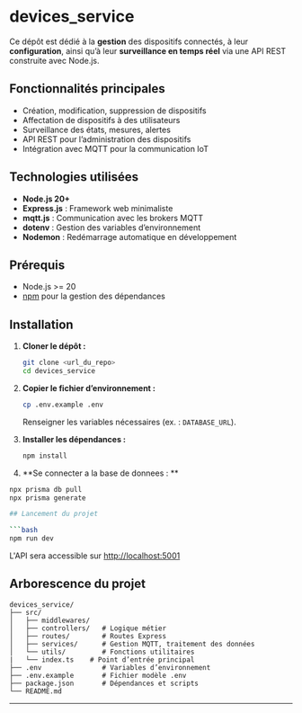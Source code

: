 # devices_service

Ce dépôt est dédié à la **gestion** des dispositifs connectés, à leur **configuration**, ainsi qu’à leur **surveillance en temps réel** via une API REST construite avec Node.js.

## Fonctionnalités principales

- Création, modification, suppression de dispositifs
- Affectation de dispositifs à des utilisateurs
- Surveillance des états, mesures, alertes
- API REST pour l’administration des dispositifs
- Intégration avec MQTT pour la communication IoT

## Technologies utilisées

- **Node.js 20+**
- **Express.js** : Framework web minimaliste
- **mqtt.js** : Communication avec les brokers MQTT
- **dotenv** : Gestion des variables d’environnement
- **Nodemon** : Redémarrage automatique en développement

## Prérequis

- Node.js >= 20
- [npm](https://www.npmjs.com/)  pour la gestion des dépendances

## Installation

1. **Cloner le dépôt :**

   ```bash
   git clone <url_du_repo>
   cd devices_service
   ```

2. **Copier le fichier d’environnement :**

   ```bash
   cp .env.example .env
   ```

   Renseigner les variables nécessaires (ex. : `DATABASE_URL`).

3. **Installer les dépendances :**

   ```bash
   npm install
   ```

4. **Se connecter a la base de donnees : **

```bash
npx prisma db pull
npx prisma generate

## Lancement du projet

```bash
npm run dev
```

L'API sera accessible sur [http://localhost:5001](http://localhost:5001)

## Arborescence du projet

```
devices_service/
├── src/
│   ├── middlewares/           
│   ├── controllers/   # Logique métier
│   ├── routes/        # Routes Express
│   ├── services/      # Gestion MQTT, traitement des données
│   └── utils/         # Fonctions utilitaires
|   └── index.ts    # Point d’entrée principal
├── .env               # Variables d’environnement
├── .env.example       # Fichier modèle .env
├── package.json       # Dépendances et scripts
└── README.md
```

---

